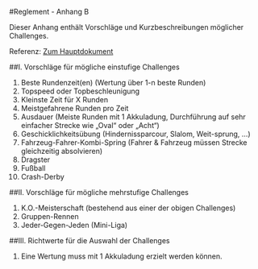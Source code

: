 #Reglement - Anhang B

Dieser Anhang enthält Vorschläge und Kurzbeschreibungen möglicher Challenges.

Referenz: [Zum Hauptdokument](Reglement.md)

##I. Vorschläge für mögliche einstufige Challenges
1.	Beste Rundenzeit(en) (Wertung über 1-n beste Runden)
2.	Topspeed oder Topbeschleunigung
3.	Kleinste Zeit für X Runden
4.	Meistgefahrene Runden pro Zeit
5.	Ausdauer (Meiste Runden mit 1 Akkuladung, Durchführung auf sehr einfacher Strecke wie „Oval“ oder „Acht“)
6.	Geschicklichkeitsübung (Hindernissparcour, Slalom, Weit-sprung, …)
7.	Fahrzeug-Fahrer-Kombi-Spring (Fahrer & Fahrzeug müssen Strecke gleichzeitig absolvieren)
8.	Dragster
9.	Fußball
10.	Crash-Derby

##II.	Vorschläge für mögliche mehrstufige Challenges
1.	K.O.-Meisterschaft (bestehend aus einer der obigen Challenges)
2.	Gruppen-Rennen
3.	Jeder-Gegen-Jeden (Mini-Liga)

##III. Richtwerte für die Auswahl der Challenges
1.	Eine Wertung muss mit 1 Akkuladung erzielt werden können.

